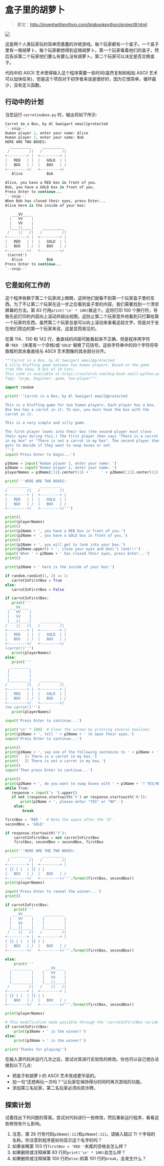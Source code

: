 # 盒子里的胡萝卜

> 原文：<http://inventwithpython.com/bigbookpython/project9.html>

![](img/9d995d63aaead72cad01120081eb8f75.png)

这是两个人类玩家玩的简单而愚蠢的诈唬游戏。每个玩家都有一个盒子。一个盒子里有一根胡萝卜，每个玩家都想得到这根胡萝卜。第一个玩家看着他们的盒子，然后告诉第二个玩家他们要么有要么没有胡萝卜。第二个玩家可以决定是否交换盒子。

代码中的 ASCII 艺术使得输入这个程序需要一些时间(虽然复制和粘贴 ASCII 艺术可以加快任务)，但是这个项目对于初学者来说是很好的，因为它很简单，循环最少，没有定义函数。

## 行动中的计划

当您运行 `carrotinabox.py` 时，输出将如下所示:

```py
Carrot in a Box, by Al Sweigart email@protected
`--snip--`
Human player 1, enter your name: Alice
Human player 2, enter your name: Bob
HERE ARE TWO BOXES:
  __________     __________
 /         /|   /         /|
+---------+ |  +---------+ |
|   RED   | |  |   GOLD  | |
|   BOX   | /  |   BOX   | /
+---------+/   +---------+/
   Alice           Bob

Alice, you have a RED box in front of you.
Bob, you have a GOLD box in front of you.
Press Enter to continue...
`--snip--`
When Bob has closed their eyes, press Enter...
Alice here is the inside of your box:

   ___VV____
  |   VV    |
  |   VV    |
  |___||____|    __________
 /    ||   /|   /         /|
+---------+ |  +---------+ |
|   RED   | |  |   GOLD  | |
|   BOX   | /  |   BOX   | /
+---------+/   +---------+/
 (carrot!)
   Alice           Bob
Press Enter to continue...
`--snip--`
```

## 它是如何工作的

这个程序依赖于第二个玩家闭上眼睛，这样他们就看不到第一个玩家盒子里的东西。为了不让第二个玩家在这一步之后看到盒子里的内容，我们需要找到一个清空屏幕的方法。第 83 行用`print('\n' * 100)`做这个。这将打印 100 个换行符，导致先前打印的内容向上滚动并超出视图。这防止第二个玩家意外地看到只打算给第一个玩家的东西。虽然第二个玩家总是可以向上滚动来查看这段文字，但是对于坐在他们旁边的第一个玩家来说，这是显而易见的。

在第 114、130 和 142 行，垂直线的间距可能看起来不正确，但是程序用字符串`'RED '`(末尾有一个空格)或`'GOLD'`替换了花括号。这些字符串中的四个字符将导致框的其余垂直线与 ASCII 艺术图像的其余部分对齐。

```py
"""Carrot in a Box, by Al Sweigart email@protected
A silly bluffing game between two human players. Based on the game
from the show, 8 Out of 10 Cats.
This code is available at https://nostarch.com/big-book-small-python-programming
Tags: large, beginner, game, two-player"""

import random

print('''Carrot in a Box, by Al Sweigart email@protected

This is a bluffing game for two human players. Each player has a box.
One box has a carrot in it. To win, you must have the box with the
carrot in it.

This is a very simple and silly game.

The first player looks into their box (the second player must close
their eyes during this.) The first player then says "There is a carrot
in my box" or "There is not a carrot in my box". The second player then
gets to decide if they want to swap boxes or not.
''')
input('Press Enter to begin...')

p1Name = input('Human player 1, enter your name: ')
p2Name = input('Human player 2, enter your name: ')
playerNames = p1Name[:11].center(11) + '    ' + p2Name[:11].center(11)

print('''HERE ARE TWO BOXES:
 __________     __________
/         /|   /         /|
+---------+ |  +---------+ |
|   RED   | |  |   GOLD  | |
|   BOX   | /  |   BOX   | /
+---------+/   +---------+/''')

print()
print(playerNames)
print()
print(p1Name + ', you have a RED box in front of you.')
print(p2Name + ', you have a GOLD box in front of you.')
print()
print(p1Name + ', you will get to look into your box.')
print(p2Name.upper() + ', close your eyes and don\'t look!!!')
input('When ' + p2Name + ' has closed their eyes, press Enter...')
print()

print(p1Name + ' here is the inside of your box:')

if random.randint(1, 2) == 1:
   carrotInFirstBox = True
else:
   carrotInFirstBox = False

if carrotInFirstBox:
   print('''
  ___VV____
 |   VV    |
 |   VV    |
 |___||____|    __________
/    ||   /|   /         /|
+---------+ |  +---------+ |
|   RED   | |  |   GOLD  | |
|   BOX   | /  |   BOX   | /
+---------+/   +---------+/
(carrot!)''')
   print(playerNames)
else:
   print('''
  _________
 |         |
 |         |
 |_________|    __________
/         /|   /         /|
+---------+ |  +---------+ |
|   RED   | |  |   GOLD  | |
|   BOX   | /  |   BOX   | /
+---------+/   +---------+/
(no carrot!)''')
   print(playerNames)

input('Press Enter to continue...')

print('\n' * 100)  # Clear the screen by printing several newlines.
print(p1Name + ', tell ' + p2Name + ' to open their eyes.')
input('Press Enter to continue...')

print()
print(p1Name + ', say one of the following sentences to ' + p2Name + '.')
print('  1) There is a carrot in my box.')
print('  2) There is not a carrot in my box.')
print()
input('Then press Enter to continue...')

print()
print(p2Name + ', do you want to swap boxes with ' + p1Name + '? YES/NO')
while True:
   response = input('> ').upper()
   if not (response.startswith('Y') or response.startswith('N')):
       print(p2Name + ', please enter "YES" or "NO".')
    else:
        break

firstBox = 'RED '  # Note the space after the "D".
secondBox = 'GOLD'

if response.startswith('Y'):
    carrotInFirstBox = not carrotInFirstBox
    firstBox, secondBox = secondBox, firstBox

print('''HERE ARE THE TWO BOXES:
  __________     __________
 /         /|   /         /|
+---------+ |  +---------+ |
| {} | |  | {} | |
|   BOX   | /  |   BOX   | /
+---------+/   +---------+/'''.format(firstBox, secondBox))
print(playerNames)

input('Press Enter to reveal the winner...')
print()

if carrotInFirstBox:
    print('''
   ___VV____      _________
  |   VV    |    |         |
  |   VV    |    |         |
  |___||____|    |_________|
 /    ||   /|   /         /|
+---------+ |  +---------+ |
| {} | |  | {} | |
|   BOX   | /  |   BOX   | /
+---------+/   +---------+/'''.format(firstBox, secondBox))

else:
    print('''
   _________      ___VV____
  |         |    |   VV    |
  |         |    |   VV    |
  |_________|    |___||____|
 /         /|   /    ||   /|
+---------+ |  +---------+ |
| {} | |  | {} | |
|   BOX   | /  |   BOX   | /
+---------+/   +---------+/'''.format(firstBox, secondBox))

print(playerNames)

# This modification made possible through the 'carrotInFirstBox variable
if carrotInFirstBox:
    print(p1Name + ' is the winner!')
else:
    print(p2Name + ' is the winner!')

print('Thanks for playing!') 
```

在输入源代码并运行几次之后，尝试对其进行实验性的修改。你也可以自己想办法做到以下几点:

*   把盒子和胡萝卜的 ASCII 艺术改成更华丽的。
*   加一句“还想再玩一次吗？”让玩家在保持得分的同时再次游戏的功能。
*   添加第三名玩家，第二名玩家必须向其诈牌。

## 探索计划

试着找出下列问题的答案。尝试对代码进行一些修改，然后重新运行程序，看看这些修改有什么影响。

1.  注意，第 26 行有代码`p1Name[:11]`和`p2Name[:11]`。请输入超过 11 个字母的名称。你注意到程序是如何显示这个名字的吗？
2.  如果省略第 103 行`firstBox = 'RED '`末尾的空格会怎么样？
3.  如果删除或注释掉第 83 行的`print('\n' * 100)`会怎么样？
4.  如果删除或注释掉第 100 行的`else:`和第 101 行的`break`，会发生什么？
